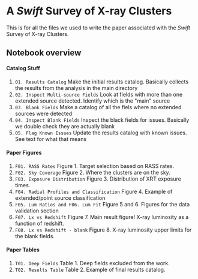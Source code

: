 # A *Swift* Survey of X-ray Clusters

This is for all the files we used to write the paper associated with the *Swift* Survey of X-ray Clusters.

## Notebook overview

#### Catalog Stuff
1. `01. Results Catalog` Make the initial results catalog. Basically collects the results from the analysis in the main directory
2. `02. Inspect Multi-source Fields` Look at fields with more than one extended source detected. Identify which is the "main" source
3. `03. Blank Fields` Make a catalog of all the fiels where no extended sources were detected
4. `04. Inspect Blank Fields` Inspect the black fields for issues. Basically we double check they are actually blank
5. `05. Flag Known Issues` Update the results catalog with known issues. See text for what that means

#### Paper Figures
1. `F01. RASS Rates` Figure 1. Target selection based on RASS rates.
2. `F02. Sky Coverage` Figure 2. Where the clusters are on the sky.
3. `F03. Exposure Distribution` Figure 3. Distribution of XRT exposure times.
4. `F04. Radial Profiles and Classification` Figure 4. Example of extended/point source classification
5. `F05. Lum Ratios and F06. Lum Fit` Figure 5 and 6. Figures for the data validation section
6. `F07. Lx vs Redshift` Figure 7. Main result figure! X-ray luminosity as a function of redshift.
7. `F08. Lx vs Redshift - blank` Figure 8. X-ray luminosity upper limits for the blank fields. 

#### Paper Tables
1. `T01. Deep Fields` Table 1. Deep fields excluded from the work.
2. `T02. Results Table` Table 2. Example of final results catalog.